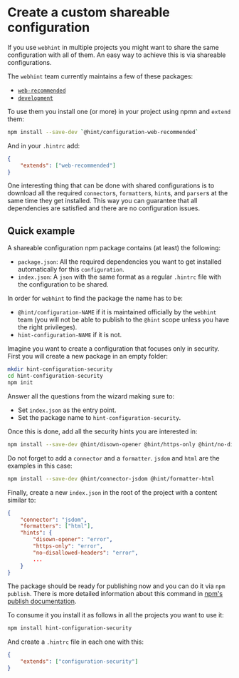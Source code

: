 # Create a custom shareable configuration

If you use `webhint` in multiple projects you might want to share the same
configuration with all of them. An easy way to achieve this is via shareable
configurations.

The `webhint` team currently maintains a few of these packages:

* [`web-recommended`][configuration-web-recommended]
* [`development`][configuration-development]

To use them you install one (or more) in your project using npmn and `extend`
them:

```bash
npm install --save-dev `@hint/configuration-web-recommended`
```

And in your `.hintrc` add:

```json
{
    "extends": ["web-recommended"]
}
```

One interesting thing that can be done with shared configurations is to download
all the required `connector`s, `formatter`s, `hint`s, and `parser`s at the same
time they get installed. This way you can guarantee that all dependencies are
satisfied and there are no configuration issues.

## Quick example

A shareable configuration npm package contains (at least) the following:

* `package.json`: All the required dependencies you want to get installed
  automatically for this `configuration`.
* `index.json`: A `json` with the same format as a regular `.hintrc` file with
  the configuration to be shared.

In order for `webhint` to find the package the name has to be:

* `@hint/configuration-NAME` if it is maintained officially by the `webhint`
  team (you will not be able to publish to the `@hint` scope unless you have the
  right privileges).
* `hint-configuration-NAME` if it is not.

Imagine you want to create a configuration that focuses only in security. First
you will create a new package in an empty folder:

```bash
mkdir hint-configuration-security
cd hint-configuration-security
npm init
```

Answer all the questions from the wizard making sure to:

* Set `index.json` as the entry point.
* Set the package name to `hint-configuration-security`.

Once this is done, add all the security hints you are interested in:

```bash
npm install --save-dev @hint/disown-opener @hint/https-only @hint/no-disallowed-headers ...
```

Do not forget to add a `connector` and a `formatter`. `jsdom` and `html` are the
examples in this case:

```bash
npm install --save-dev @hint/connector-jsdom @hint/formatter-html
```

Finally, create a new `index.json` in the root of the project with a content
similar to:

```json
{
    "connector": "jsdom",
    "formatters": ["html"],
    "hints": {
        "disown-opener": "error",
        "https-only": "error",
        "no-disallowed-headers": "error",
        ...
    }
}
```

The package should be ready for publishing now and you can do it via `npm
publish`. There is more detailed information about this command in [npm's
publish documentation][npm publish].

To consume it you install it as follows in all the projects you want to use it:

```bash
npm install hint-configuration-security
```

And create a `.hintrc` file in each one with this:

```json
{
    "extends": ["configuration-security"]
}
```

<!-- Link labels -->

[configuration-web-recommended]: https://npmjs.com/package/@hint/configuration-web-recommended
[configuration-development]: https://www.npmjs.com/package/@hint/configuration-development
[npm publish]: https://docs.npmjs.com/cli/publish
